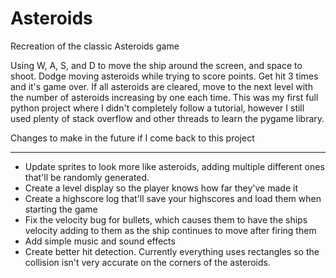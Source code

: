 # Asteroids
Recreation of the classic Asteroids game

Using W, A, S, and D to move the ship around the screen, and space to shoot. Dodge moving asteroids while trying to score points. Get hit 3 times and it's game over. If all asteroids are cleared, move to the next level with the number of asteroids increasing by one each time. This was my first full python project where I didn't completely follow a tutorial, however I still used plenty of stack overflow and other threads to learn the pygame library.

Changes to make in the future if I come back to this project
************************************************************
- Update sprites to look more like asteroids, adding multiple different ones that'll be randomly generated.
- Create a level display so the player knows how far they've made it
- Create a highscore log that'll save your highscores and load them when starting the game
- Fix the velocity bug for bullets, which causes them to have the ships velocity adding to them as the ship continues to move after firing them
- Add simple music and sound effects
- Create better hit detection. Currently everything uses rectangles so the collision isn't very accurate on the corners of the asteroids.
